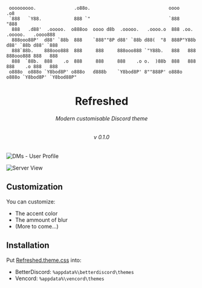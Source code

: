 ```
 ooooooooo.              .o88o.                             oooo                        .o8  
 `888   `Y88.            888 `"                             `888                       "888  
  888   .d88'  .ooooo.  o888oo  oooo d8b  .ooooo.   .oooo.o  888 .oo.    .ooooo.   .oooo888  
  888ooo88P'  d88' `88b  888    `888""8P d88' `88b d88(  "8  888P"Y88b  d88' `88b d88' `888  
  888`88b.    888ooo888  888     888     888ooo888 `"Y88b.   888   888  888ooo888 888   888  
  888  `88b.  888    .o  888     888     888    .o o.  )88b  888   888  888    .o 888   888  
 o888o  o888o `Y8bod8P' o888o   d888b    `Y8bod8P' 8""888P' o888o o888o `Y8bod8P' `Y8bod88P"
```

<div align="center">

# Refreshed
###### Modern customisable Discord theme
###### v 0.1.0

</div>

![DMs - User Profile](https://i.ibb.co/TDPxGLmy/Version0-0-9-dm.png)

![Server View](https://i.ibb.co/dsMTdVXJ/Version0-0-9-server.png)

## Customization

You can customize:

- The accent color
- The ammount of blur
- (More to come...)

## Installation

Put [Refreshed.theme.css](https://raw.githubusercontent.com/baikil/Refreshed/refs/heads/main/Refreshed.theme.css) into:

- BetterDiscord: `%appdata%\betterdiscord\themes`
- Vencord: `%appdata%\vencord\themes`

